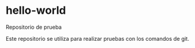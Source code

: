 # hello-world

Repositorio de prueba

Este repositorio se utiliza para realizar pruebas con los comandos de git.
